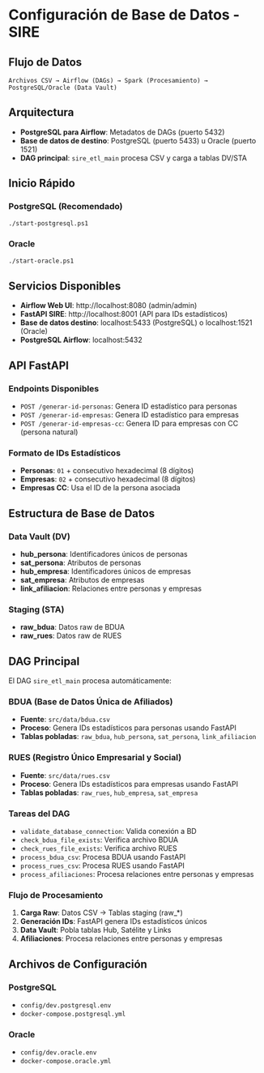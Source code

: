 # Configuración de Base de Datos - SIRE

## Flujo de Datos
```
Archivos CSV → Airflow (DAGs) → Spark (Procesamiento) → PostgreSQL/Oracle (Data Vault)
```

## Arquitectura
- **PostgreSQL para Airflow**: Metadatos de DAGs (puerto 5432)
- **Base de datos de destino**: PostgreSQL (puerto 5433) u Oracle (puerto 1521)
- **DAG principal**: `sire_etl_main` procesa CSV y carga a tablas DV/STA

## Inicio Rápido

### PostgreSQL (Recomendado)
```bash
./start-postgresql.ps1
```

### Oracle
```bash
./start-oracle.ps1
```

## Servicios Disponibles
- **Airflow Web UI**: http://localhost:8080 (admin/admin)
- **FastAPI SIRE**: http://localhost:8001 (API para IDs estadísticos)
- **Base de datos destino**: localhost:5433 (PostgreSQL) o localhost:1521 (Oracle)
- **PostgreSQL Airflow**: localhost:5432

## API FastAPI

### Endpoints Disponibles
- `POST /generar-id-personas`: Genera ID estadístico para personas
- `POST /generar-id-empresas`: Genera ID estadístico para empresas  
- `POST /generar-id-empresas-cc`: Genera ID para empresas con CC (persona natural)

### Formato de IDs Estadísticos
- **Personas**: `01` + consecutivo hexadecimal (8 dígitos)
- **Empresas**: `02` + consecutivo hexadecimal (8 dígitos)
- **Empresas CC**: Usa el ID de la persona asociada

## Estructura de Base de Datos

### Data Vault (DV)
- **hub_persona**: Identificadores únicos de personas
- **sat_persona**: Atributos de personas  
- **hub_empresa**: Identificadores únicos de empresas
- **sat_empresa**: Atributos de empresas
- **link_afiliacion**: Relaciones entre personas y empresas

### Staging (STA)
- **raw_bdua**: Datos raw de BDUA
- **raw_rues**: Datos raw de RUES

## DAG Principal

El DAG `sire_etl_main` procesa automáticamente:

### **BDUA (Base de Datos Única de Afiliados)**
- **Fuente**: `src/data/bdua.csv`
- **Proceso**: Genera IDs estadísticos para personas usando FastAPI
- **Tablas pobladas**: `raw_bdua`, `hub_persona`, `sat_persona`, `link_afiliacion`

### **RUES (Registro Único Empresarial y Social)**
- **Fuente**: `src/data/rues.csv`
- **Proceso**: Genera IDs estadísticos para empresas usando FastAPI
- **Tablas pobladas**: `raw_rues`, `hub_empresa`, `sat_empresa`

### Tareas del DAG
- `validate_database_connection`: Valida conexión a BD
- `check_bdua_file_exists`: Verifica archivo BDUA
- `check_rues_file_exists`: Verifica archivo RUES  
- `process_bdua_csv`: Procesa BDUA usando FastAPI
- `process_rues_csv`: Procesa RUES usando FastAPI
- `process_afiliaciones`: Procesa relaciones entre personas y empresas

### Flujo de Procesamiento
1. **Carga Raw**: Datos CSV → Tablas staging (raw_*)
2. **Generación IDs**: FastAPI genera IDs estadísticos únicos
3. **Data Vault**: Pobla tablas Hub, Satélite y Links
4. **Afiliaciones**: Procesa relaciones entre personas y empresas

## Archivos de Configuración

### PostgreSQL
- `config/dev.postgresql.env`
- `docker-compose.postgresql.yml`

### Oracle  
- `config/dev.oracle.env`
- `docker-compose.oracle.yml`
